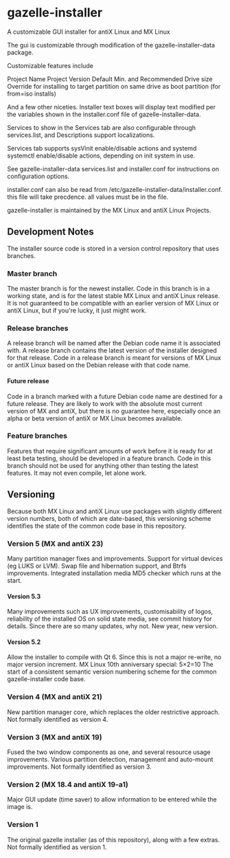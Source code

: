 gazelle-installer
============

A customizable GUI installer for antiX Linux and MX Linux

The gui is customizable through modification of the gazelle-installer-data package.

Customizable features include

Project Name
Project Version
Default Min. and Recommended Drive size
Override for installing to target partition on same drive as boot partition (for from=iso installs)

And a few other niceties.  Installer text boxes will display text modified per the variables shown 
in the installer.conf file of gazelle-installer-data.

Services to show in the Services tab are also configurable through services.list, and Descriptions support localizations.

Services tab supports sysVinit enable/disable actions and systemd systemctl enable/disable actions, depending on init system in use.

See gazelle-installer-data services.list and installer.conf for instructions on configuration options.

installer.conf can also be read from /etc/gazelle-installer-data/installer.conf.  this file will take precdence.  all values must be in the file.

gazelle-installer is maintained by the MX Linux and antiX Linux Projects.

Development Notes
-----------------
The installer source code is stored in a version control repository that uses branches.

### Master branch
The master branch is for the newest installer. Code in this branch is in a working state, and is for the latest stable MX Linux and antiX Linux release.
It is not guaranteed to be compatible with an earlier version of MX Linux or antiX Linux, but if you're lucky, it just might work.

### Release branches
A release branch will be named after the Debian code name it is associated with. A release branch contains the latest version of the installer designed for that release.
Code in a release branch is meant for versions of MX Linux or antiX Linux based on the Debian release with that code name.
#### Future release
Code in a branch marked with a future Debian code name are destined for a future release. They are likely to work with the absolute most current version of MX and antiX, but there is no guarantee here, especially once an alpha or beta version of antiX or MX Linux becomes available.

### Feature branches
Features that require significant amounts of work before it is ready for at least beta testing, should be developed in a feature branch.
Code in this branch should not be used for anything other than testing the latest features. It may not even compile, let alone work.

Versioning
----------
Because both MX Linux and antiX Linux use packages with slightly different version numbers, both of which are date-based, this versioning scheme identifies the state of the common code base in this repository.

### Version 5 (MX and antiX 23)
Many partition manager fixes and improvements. Support for virtual devices (eg LUKS or LVM).
Swap file and hibernation support, and Btrfs improvements.
Integrated installation media MD5 checker which runs at the start.
#### Version 5.3
Many improvements such as UX improvements, customisability of logos, reliability of the installed OS on solid state media, see commit history for details.
Since there are so many updates, why not. New year, new version.
#### Version 5.2
Allow the installer to compile with Qt 6. Since this is not a major re-write, no major version increment.
MX Linux 10th anniversary special: 5×2=10
The start of a consistent semantic version numbering scheme for the common gazelle-installer code base.

### Version 4 (MX and antiX 21)
New partition manager core, which replaces the older restrictive approach.
Not formally identified as version 4.

### Version 3 (MX and antiX 19)
Fused the two window components as one, and several resource usage improvements.
Various partition detection, management and auto-mount improvements.
Not formally identified as version 3.

### Version 2 (MX 18.4 and antiX 19-a1)
Major GUI update (time saver) to allow information to be entered while the image is.

### Version 1
The original gazelle installer (as of this repository), along with a few extras.
Not formally identified as version 1.
